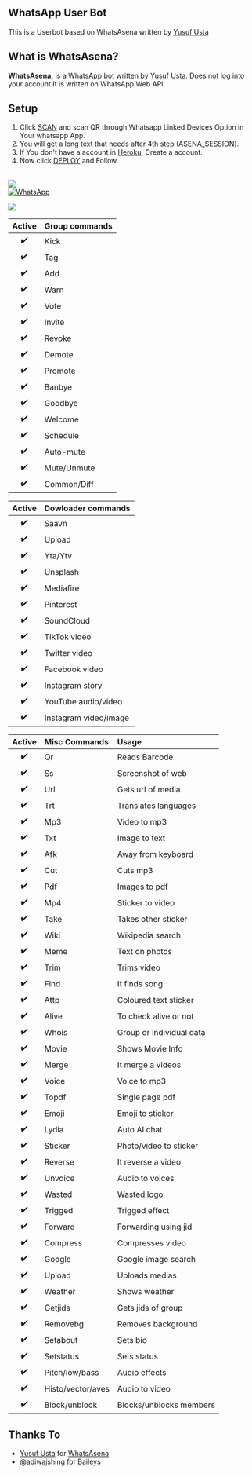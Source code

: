 ## WhatsApp User Bot
This is a Userbot based on WhatsAsena written by [Yusuf Usta](https://github.com/Quiec)

## What is WhatsAsena?
**WhatsAsena,** is a WhatsApp bot written by [Yusuf Usta](https://github.com/Quiec). Does not log into your account It is written on WhatsApp Web API.

## Setup
1. Click [SCAN](https://replit.com/@Nightbot2O/baileys-qr) and scan QR through Whatsapp Linked Devices Option in Your whatsapp App.
2. You will get a long text that needs after 4th step (ASENA_SESSION).
3. If You don't have a account in [Heroku](https://signup.heroku.com/), Create a account.
4. Now click [DEPLOY](https://heroku.com/deploy?template=https://github.com/VICHUser/whatsapp-bot) and Follow.
<br>
<a href="https://youtu.be/G4KknEgKWoA"><img src="https://img.shields.io/badge/-watch%20video-critical?style=for-the-badge&logo=youtube&logoColor=white">
<br>
<a href="https://chat.whatsapp.com/Jl6U29pBwmWLG3OOOfdPPt"><img alt="WhatsApp" src="https://img.shields.io/badge/-Whatsapp%20Group-lightgrey?style=for-the-badge&logo=whatsapp&logoColor=white"/></a>

<a href="https://github.com/lyfe00011/whatsapp-bot/wiki/"><img src="https://img.shields.io/badge/plugins-blue?style=for-the-badge&logo=appveyor%22"/></a>
<!-- 
[![Run on Repl.it](https://replit.com/badge/github/lyfe00011/whatsapp-bot)](https://replit.com/@Nightbot2O/baileys-qr)

[![Deploy](https://www.herokucdn.com/deploy/button.svg)](https://heroku.com/deploy?template=https://github.com/lyfe00011/whatsapp-bot) -->


|   Active  |   Group commands    | 
:---------: | :-------------------| 
|   ✔️   | Kick                  |
|   ✔️   | Tag                   |
|   ✔️   | Add                   |
|   ✔️   | Warn                  |
|   ✔️   | Vote                  |
|   ✔️   | Invite                |
|   ✔️   | Revoke                |     
|   ✔️   | Demote                |
|   ✔️   | Promote               |
|   ✔️   | Banbye                |
|   ✔️   | Goodbye               | 
|   ✔️   | Welcome               | 
|   ✔️   | Schedule              |
|   ✔️   | Auto-mute             |
|   ✔️   | Mute/Unmute           |
|   ✔️   | Common/Diff           |


|  Active | Dowloader commands    |
|:-------:| :---------------------|
|   ✔️   | Saavn                 |
|   ✔️   | Upload                |
|   ✔️   | Yta/Ytv               |
|   ✔️   | Unsplash              |
|   ✔️   | Mediafire             |
|   ✔️   | Pinterest             |
|   ✔️   | SoundCloud            |
|   ✔️   | TikTok video          |
|   ✔️   | Twitter video         |
|   ✔️   | Facebook video        |
|   ✔️   | Instagram story       |
|   ✔️   | YouTube audio/video   |
|   ✔️   | Instagram video/image |

|  Active |      Misc Commands    |              Usage                           |  
|:-------:| :-------------------- |:---------------------------------------------|
|   ✔️   | Qr                    |      Reads Barcode                           | 
|   ✔️   | Ss                    |      Screenshot of web                       | 
|   ✔️   | Url                   |      Gets url of media                       |
|   ✔️   | Trt                   |      Translates languages                    |
|   ✔️   | Mp3                   |      Video to mp3                            |
|   ✔️   | Txt                   |      Image to text                           |     
|   ✔️   | Afk                   |      Away from keyboard                      |
|   ✔️   | Cut                   |      Cuts mp3                                |
|   ✔️   | Pdf                   |      Images to pdf                           |
|   ✔️   | Mp4                   |      Sticker to video                        |
|   ✔️   | Take                  |      Takes other sticker                     |  
|   ✔️   | Wiki                  |      Wikipedia search                        |
|   ✔️   | Meme                  |      Text on photos                          |
|   ✔️   | Trim                  |      Trims video                             |
|   ✔️   | Find                  |      It finds  song                          |
|   ✔️   | Attp                  |      Coloured text sticker                   |
|   ✔️   | Alive                 |      To check alive or not                   |
|   ✔️   | Whois                 |      Group or individual data                | 
|   ✔️   | Movie                 |      Shows Movie Info                        |
|   ✔️   | Merge                 |      It merge a videos                       |
|   ✔️   | Voice                 |      Voice to mp3                            |
|   ✔️   | Topdf                 |      Single page pdf                         | 
|   ✔️   | Emoji                 |      Emoji to sticker                        |
|   ✔️   | Lydia                 |      Auto AI chat                            |
|   ✔️   | Sticker               |      Photo/video to sticker                  |
|   ✔️   | Reverse               |      It reverse a video                      |
|   ✔️   | Unvoice               |      Audio to voices                         |
|   ✔️   | Wasted                |      Wasted logo                             |
|   ✔️   | Trigged               |      Trigged effect                          |
|   ✔️   | Forward               |      Forwarding using jid                    |
|   ✔️   | Compress              |      Compresses video                        |
|   ✔️   | Google                |      Google image search                     |
|   ✔️   | Upload                |      Uploads medias                          |
|   ✔️   | Weather               |      Shows weather                           |
|   ✔️   | Getjids               |      Gets jids of group                      | 
|   ✔️   | Removebg              |      Removes background                      |
|   ✔️   | Setabout              |      Sets bio                                |
|   ✔️   | Setstatus             |      Sets status                             |
|   ✔️   | Pitch/low/bass        |      Audio effects                           |
|   ✔️   | Histo/vector/aves     |      Audio to video                          |
|   ✔️   | Block/unblock         |      Blocks/unblocks members                 |
 

## Thanks To
- [Yusuf Usta](https://github.com/Quiec) for [WhatsAsena](https://github.com/yusufusta/WhatsAsena)
- [@adiwajshing](https://github.com/adiwajshing) for [Baileys](https://github.com/adiwajshing/Baileys) 
